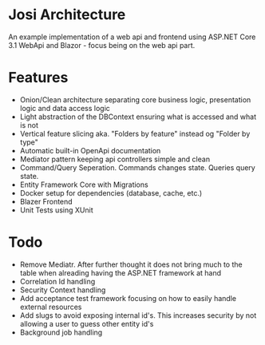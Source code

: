 # Josi Architecture

An example implementation of a web api and frontend using ASP.NET Core 3.1 WebApi and Blazor - focus being on the web api part.

# Features

- Onion/Clean architecture separating core business logic, presentation logic and data access logic
- Light abstraction of the DBContext ensuring what is accessed and what is not
- Vertical feature slicing aka. "Folders by feature" instead og "Folder by type"
- Automatic built-in OpenApi documentation
- Mediator pattern keeping api controllers simple and clean
- Command/Query Seperation. Commands changes state. Queries query state.
- Entity Framework Core with Migrations
- Docker setup for dependencies (database, cache, etc.)
- Blazer Frontend
- Unit Tests using XUnit

# Todo

- Remove Mediatr. After further thought it does not bring much to the table when alreading having the ASP.NET framework at hand
- Correlation Id handling
- Security Context handling
- Add acceptance test framework focusing on how to easily handle external resources
- Add slugs to avoid exposing internal id's. This increases security by not allowing a user to guess other entity id's
- Background job handling
